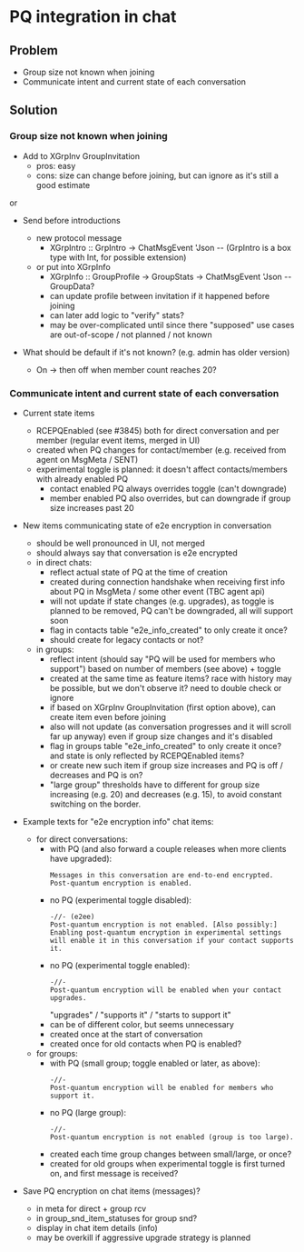 # PQ integration in chat

## Problem

- Group size not known when joining
- Communicate intent and current state of each conversation

## Solution

### Group size not known when joining

- Add to XGrpInv GroupInvitation
  - pros: easy
  - cons: size can change before joining, but can ignore as it's still a good estimate

or

- Send before introductions
  - new protocol message
    - XGrpIntro :: GrpIntro -> ChatMsgEvent 'Json -- (GrpIntro is a box type with Int, for possible extension)
  - or put into XGrpInfo
    - XGrpInfo :: GroupProfile -> GroupStats -> ChatMsgEvent 'Json -- GroupData?
    - can update profile between invitation if it happened before joining
    - can later add logic to "verify" stats?
    - may be over-complicated until since there "supposed" use cases are out-of-scope / not planned / not known

- What should be default if it's not known? (e.g. admin has older version)
  - On -> then off when member count reaches 20?

### Communicate intent and current state of each conversation

- Current state items
  - RCEPQEnabled (see #3845) both for direct conversation and per member (regular event items, merged in UI)
  - created when PQ changes for contact/member (e.g. received from agent on MsgMeta / SENT)
  - experimental toggle is planned: it doesn't affect contacts/members with already enabled PQ
    - contact enabled PQ always overrides toggle (can't downgrade)
    - member enabled PQ also overrides, but can downgrade if group size increases past 20

- New items communicating state of e2e encryption in conversation
  - should be well pronounced in UI, not merged
  - should always say that conversation is e2e encrypted
  - in direct chats:
    - reflect actual state of PQ at the time of creation
    - created during connection handshake when receiving first info about PQ in MsgMeta / some other event (TBC agent api)
    - will not update if state changes (e.g. upgrades), as toggle is planned to be removed, PQ can't be downgraded, all will support soon
    - flag in contacts table "e2e_info_created" to only create it once?
    - should create for legacy contacts or not?
  - in groups:
    - reflect intent (should say "PQ will be used for members who support") based on number of members (see above) + toggle
    - created at the same time as feature items? race with history may be possible, but we don't observe it? need to double check or ignore
    - if based on XGrpInv GroupInvitation (first option above), can create item even before joining
    - also will not update (as conversation progresses and it will scroll far up anyway) even if group size changes and it's disabled
    - flag in groups table "e2e_info_created" to only create it once? and state is only reflected by RCEPQEnabled items?
    - or create new such item if group size increases and PQ is off / decreases and PQ is on?
    - "large group" thresholds have to different for group size increasing (e.g. 20) and decreases (e.g. 15), to avoid constant switching on the border.

- Example texts for "e2e encryption info" chat items:
  - for direct conversations:
    - with PQ (and also forward a couple releases when more clients have upgraded):
      ```
      Messages in this conversation are end-to-end encrypted.
      Post-quantum encryption is enabled.
      ```
    - no PQ (experimental toggle disabled):
      ```
      -//- (e2ee)
      Post-quantum encryption is not enabled. [Also possibly:] Enabling post-quantum encryption in experimental settings will enable it in this conversation if your contact supports it.
      ```
    - no PQ (experimental toggle enabled):
      ```
      -//-
      Post-quantum encryption will be enabled when your contact upgrades.
      ```
      "upgrades" / "supports it" / "starts to support it"
    - can be of different color, but seems unnecessary
    - created once at the start of conversation
    - created once for old contacts when PQ is enabled?
  - for groups:
    - with PQ (small group; toggle enabled or later, as above):
      ```
      -//-
      Post-quantum encryption will be enabled for members who support it.
      ```
    - no PQ (large group):
      ```
      -//-
      Post-quantum encryption is not enabled (group is too large).
      ```
    - created each time group changes between small/large, or once?
    - created for old groups when experimental toggle is first turned on, and first message is received?


- Save PQ encryption on chat items (messages)?
  - in meta for direct + group rcv
  - in group_snd_item_statuses for group snd?
  - display in chat item details (info)
  - may be overkill if aggressive upgrade strategy is planned
